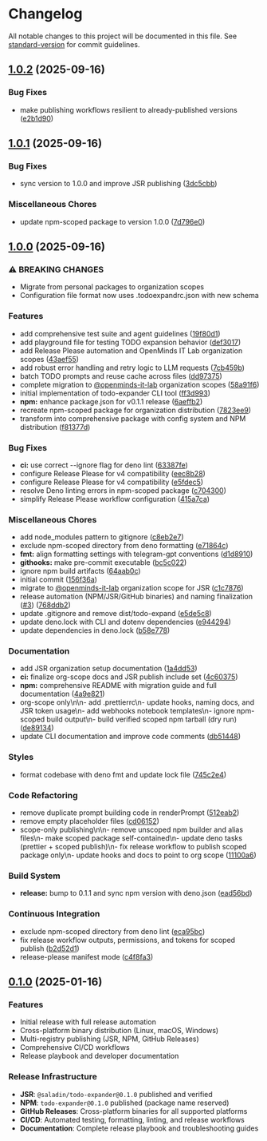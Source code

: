 # Changelog

All notable changes to this project will be documented in this file. See [standard-version](https://github.com/conventional-changelog/standard-version) for commit guidelines.

## [1.0.2](https://github.com/OpenMindS-IT-Lab/todo-expander/compare/1.0.1...1.0.2) (2025-09-16)


### Bug Fixes

* make publishing workflows resilient to already-published versions ([e2b1d90](https://github.com/OpenMindS-IT-Lab/todo-expander/commit/e2b1d900f90f5783a5c54bc2a91e4a32dda4e99d))

## [1.0.1](https://github.com/OpenMindS-IT-Lab/todo-expander/compare/1.0.0...1.0.1) (2025-09-16)

### Bug Fixes

- sync version to 1.0.0 and improve JSR publishing ([3dc5cbb](https://github.com/OpenMindS-IT-Lab/todo-expander/commit/3dc5cbb40e75c173c7045acabb148e698ff4c258))

### Miscellaneous Chores

- update npm-scoped package to version 1.0.0 ([7d796e0](https://github.com/OpenMindS-IT-Lab/todo-expander/commit/7d796e00ec43453acfbb5f38d64c3ce371e0d1ec))

## [1.0.0](https://github.com/OpenMindS-IT-Lab/todo-expander/compare/0.1.1...1.0.0) (2025-09-16)

### ⚠ BREAKING CHANGES

- Migrate from personal packages to organization scopes
- Configuration file format now uses .todoexpandrc.json with new schema

### Features

- add comprehensive test suite and agent guidelines ([19f80d1](https://github.com/OpenMindS-IT-Lab/todo-expander/commit/19f80d1c49d13a326f93a04106d99eaf2d23d998))
- add playground file for testing TODO expansion behavior ([def3017](https://github.com/OpenMindS-IT-Lab/todo-expander/commit/def301715ff403092292c86773207853ea24f8b7))
- add Release Please automation and OpenMinds IT Lab organization scopes ([43aef55](https://github.com/OpenMindS-IT-Lab/todo-expander/commit/43aef55815c89eb26a4e38c7910cb128810ad8e7))
- add robust error handling and retry logic to LLM requests ([7cb459b](https://github.com/OpenMindS-IT-Lab/todo-expander/commit/7cb459bb66ca69da5fde60a86a1db3d61e8fff71))
- batch TODO prompts and reuse cache across files ([dd97375](https://github.com/OpenMindS-IT-Lab/todo-expander/commit/dd97375a67a73c03ace069f335cf557ea402a1d8))
- complete migration to [@openminds-it-lab](https://github.com/openminds-it-lab) organization scopes ([58a91f6](https://github.com/OpenMindS-IT-Lab/todo-expander/commit/58a91f6cfc7481fdbb2fd5a8dea833fd4ab614c1))
- initial implementation of todo-expander CLI tool ([ff3d993](https://github.com/OpenMindS-IT-Lab/todo-expander/commit/ff3d99377072a979f57bb8ed365e5cc10a17ab05))
- **npm:** enhance package.json for v0.1.1 release ([6aeffb2](https://github.com/OpenMindS-IT-Lab/todo-expander/commit/6aeffb27da4b907b6f484c1a15efd359541a28da))
- recreate npm-scoped package for organization distribution ([7823ee9](https://github.com/OpenMindS-IT-Lab/todo-expander/commit/7823ee9a1f8d21beb7cc2a8c792ba5dbd4406355))
- transform into comprehensive package with config system and NPM distribution ([f81377d](https://github.com/OpenMindS-IT-Lab/todo-expander/commit/f81377d20f7d130287de72b6ddfe3f011c90070d))

### Bug Fixes

- **ci:** use correct --ignore flag for deno lint ([63387fe](https://github.com/OpenMindS-IT-Lab/todo-expander/commit/63387fe149f165787c9401e46802120ddfa29c7d))
- configure Release Please for v4 compatibility ([eec8b28](https://github.com/OpenMindS-IT-Lab/todo-expander/commit/eec8b288f9d42d5f28229cea82d7562cb8288d14))
- configure Release Please for v4 compatibility ([e5fdec5](https://github.com/OpenMindS-IT-Lab/todo-expander/commit/e5fdec59cc7a4470a59b47948f5c8e571c9315e9))
- resolve Deno linting errors in npm-scoped package ([c704300](https://github.com/OpenMindS-IT-Lab/todo-expander/commit/c704300dec78d0020030d117ffd25bbf6452571e))
- simplify Release Please workflow configuration ([415a7ca](https://github.com/OpenMindS-IT-Lab/todo-expander/commit/415a7ca7d0ab13811cb5dc2d59131f335e97b335))

### Miscellaneous Chores

- add node_modules pattern to gitignore ([c8eb2e7](https://github.com/OpenMindS-IT-Lab/todo-expander/commit/c8eb2e70aafbbf09e5d50197807ec3b1955e3ab5))
- exclude npm-scoped directory from deno formatting ([e71864c](https://github.com/OpenMindS-IT-Lab/todo-expander/commit/e71864c1397c5c0a386d7956fb4b51029eb2d646))
- **fmt:** align formatting settings with telegram-gpt conventions ([d1d8910](https://github.com/OpenMindS-IT-Lab/todo-expander/commit/d1d89102f18a8c17683586dc7dcd9b1c1251264d))
- **githooks:** make pre-commit executable ([bc5c022](https://github.com/OpenMindS-IT-Lab/todo-expander/commit/bc5c022db04cbdf43abc62dd0f2eaa42eb03d898))
- ignore npm build artifacts ([64aab0c](https://github.com/OpenMindS-IT-Lab/todo-expander/commit/64aab0cb501143a6873658dcfbaa3d32f002ac19))
- initial commit ([156f36a](https://github.com/OpenMindS-IT-Lab/todo-expander/commit/156f36a52df0eeb0b7a7d86c5d4157acca4234ff))
- migrate to [@openminds-it-lab](https://github.com/openminds-it-lab) organization scope for JSR ([c1c7876](https://github.com/OpenMindS-IT-Lab/todo-expander/commit/c1c787607334ce2b8a76446083dcf178168dcc48))
- release automation (NPM/JSR/GitHub binaries) and naming finalization ([#3](https://github.com/OpenMindS-IT-Lab/todo-expander/issues/3)) ([768ddb2](https://github.com/OpenMindS-IT-Lab/todo-expander/commit/768ddb2f88782de7dc4849f2a6ffcf60ff1fc294))
- update .gitignore and remove dist/todo-expand ([e5de5c8](https://github.com/OpenMindS-IT-Lab/todo-expander/commit/e5de5c8ca42bbaf293f28a7d92b0539ebdf8e7d5))
- update deno.lock with CLI and dotenv dependencies ([e944294](https://github.com/OpenMindS-IT-Lab/todo-expander/commit/e944294c09403602f00eb07bba8ddb258c676a93))
- update dependencies in deno.lock ([b58e778](https://github.com/OpenMindS-IT-Lab/todo-expander/commit/b58e778c2957b8984daf1fcf2e398d5fc8642c15))

### Documentation

- add JSR organization setup documentation ([1a4dd53](https://github.com/OpenMindS-IT-Lab/todo-expander/commit/1a4dd5395e4015d385ac4b0c3cc511607f2678c4))
- **ci:** finalize org-scope docs and JSR publish include set ([4c60375](https://github.com/OpenMindS-IT-Lab/todo-expander/commit/4c60375fcfb3c22115344850621d83cdc3472894))
- **npm:** comprehensive README with migration guide and full documentation ([4a9e821](https://github.com/OpenMindS-IT-Lab/todo-expander/commit/4a9e821762c79131368cc1466b2a8285414934df))
- org-scope only\n\n- add .prettierrc\n- update hooks, naming docs, and JSR token usage\n- add webhooks notebook templates\n- ignore npm-scoped build output\n- build verified scoped npm tarball (dry run) ([de89134](https://github.com/OpenMindS-IT-Lab/todo-expander/commit/de89134bd2cffe6ad663b0631ba94db125f290e5))
- update CLI documentation and improve code comments ([db51448](https://github.com/OpenMindS-IT-Lab/todo-expander/commit/db514486ba551a459066d8ab580fd980d6f68a60))

### Styles

- format codebase with deno fmt and update lock file ([745c2e4](https://github.com/OpenMindS-IT-Lab/todo-expander/commit/745c2e489b9b51107493f78acb8d31fbd2daef2a))

### Code Refactoring

- remove duplicate prompt building code in renderPrompt ([512eab2](https://github.com/OpenMindS-IT-Lab/todo-expander/commit/512eab2bded2b9002dd6de71319eeaa31b1c4cc3))
- remove empty placeholder files ([cd06152](https://github.com/OpenMindS-IT-Lab/todo-expander/commit/cd06152015968ee23fc1957bd668a11a066d6850))
- scope-only publishing\n\n- remove unscoped npm builder and alias files\n- make scoped package self-contained\n- update deno tasks (prettier + scoped publish)\n- fix release workflow to publish scoped package only\n- update hooks and docs to point to org scope ([11100a6](https://github.com/OpenMindS-IT-Lab/todo-expander/commit/11100a694717a7f61659aba80ba610b4e2840430))

### Build System

- **release:** bump to 0.1.1 and sync npm version with deno.json ([ead56bd](https://github.com/OpenMindS-IT-Lab/todo-expander/commit/ead56bd77918cff48fd83f192667cd1329494054))

### Continuous Integration

- exclude npm-scoped directory from deno lint ([eca95bc](https://github.com/OpenMindS-IT-Lab/todo-expander/commit/eca95bc88cfac30a8eabade0ea610b01a98298b1))
- fix release workflow outputs, permissions, and tokens for scoped publish ([b2d52d1](https://github.com/OpenMindS-IT-Lab/todo-expander/commit/b2d52d13bfcc5348ae410eae08d86a58c6595f4d))
- release-please manifest mode ([c4f8fa3](https://github.com/OpenMindS-IT-Lab/todo-expander/commit/c4f8fa3dda943d12ee2d41135b6de632435faae2))

## [0.1.0](https://github.com/OpenMindS-IT-Lab/todo-expander/releases/tag/v0.1.0) (2025-01-16)

### Features

- Initial release with full release automation
- Cross-platform binary distribution (Linux, macOS, Windows)
- Multi-registry publishing (JSR, NPM, GitHub Releases)
- Comprehensive CI/CD workflows
- Release playbook and developer documentation

### Release Infrastructure

- **JSR**: `@saladin/todo-expander@0.1.0` published and verified
- **NPM**: `todo-expander@0.1.0` published (package name reserved)
- **GitHub Releases**: Cross-platform binaries for all supported platforms
- **CI/CD**: Automated testing, formatting, linting, and release workflows
- **Documentation**: Complete release playbook and troubleshooting guides
